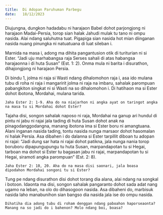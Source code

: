 ```yaml
---
title:  Di Adopan Paruhuman Parbegu
date:   18/12/2023
---
```


Diujungna, dungkon hadadabu ni harajaon Babel dohot parjongjong ni harajaon Madai-Persia, torop sian halak Jahudi mulak tu tano ni ompu nasida. Alai ndang saluhutna tuat. Pigapiga sian nasida hot mian diinganan nasida nuang pinungka ni natuatuana di luat sileban i.

Marnida na masa i, adong ma dihita pangantusion otik di turiturian ni si Ester. “Jadi uju marhabangsa raja Serses sahali di atas habangsa harajaonna i di huta Susan” (Est. 1: 2). Onma mula ni barita i disurathon, dihajongjong ni harajaon Persia.

Di bindu 1, jolma ni raja si Wasti ndang dihalomohon raja i, asa ido mulana tubu di roha ni raja i mangaririt jolma ni raja na imbaru, sahalak parompuan pabangkiton singkat ni si Wasti na so dihalomohon i. Di hatihaon ma si Ester dohot ibotona, Mordahai, mulana tarida.

`Jaha Ester 2: 1-9. Aha do na niajarhon ni angka ayat on taringot angka na masa tu si Mordahai dohot Ester?`

Tajaha disi, songon sahalak naposo ni raja, Mordahai na ganup ari hundul di pintu ni jabu ni rajai jala tading di huta Susan dohot anak na pinagodanggodangna, manang ibotona ima si Ester boru ni amangtuana. Alani inganan nasida tading, tontu nasida nunga marsaor dohot hasomalan ni halak Persia. Asa dibahen i do dalanna si Ester tarpillit diboan tu adopan ni rajai: “Jadi dung sar hata ni rajai dohot patikna, jala nunga nania torop boruboru dipapungupungu tu huta Susan, marpandapotan tu si Hegai, tarboan ma dohot si Ester tu bagasan jabu ni rajai, marpandapotan tu si Hegai, siramoti angka parompuan” (Est. 2: 8).

`Jaha Ester 2: 10, 20. Aha do na masa disi saonari, jala boasa dipodahon Mordahai songoni tu si Ester?`

Tung pe ndang disurathon disi dohot torang dia alana, alai ndang na songkal i botoon. Idaonta ma disi, songon sahalak pangaranto dohot sada adat nang ugamo na leban, na olo do dihasogoon nasida. Asa dibaheni do, marbisuk nasida laho manabunihon sian bangso dia nasida jala ise do ompu nasida.

`Dihatiha dia adong tubu di roham denggan ndang paboahon haporseaonta? Manang na so jadi do i bahenon? Molo ndang boi, boasa?`